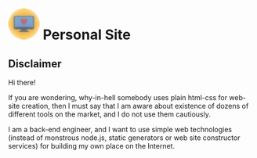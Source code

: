 ![alt text](./resources/images/computer@0.5x.png "Title") Personal Site 
=========================

## Disclaimer
Hi there!

If you are wondering, why-in-hell somebody uses plain html-css for web-site creation, then I must say that I am aware about existence of dozens of different tools on the market, and I do not use them cautiously.

I am a back-end engineer, and I want to use simple web technologies (instead of monstrous node.js, static generators or web site constructor services) for building my own place on the Internet.